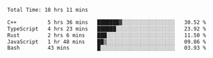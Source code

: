 <!--START_SECTION:waka-->

```txt
Total Time: 18 hrs 11 mins

C++          5 hrs 36 mins   ███████▓░░░░░░░░░░░░░░░░░   30.52 %
TypeScript   4 hrs 23 mins   ██████░░░░░░░░░░░░░░░░░░░   23.92 %
Rust         2 hrs 6 mins    ███░░░░░░░░░░░░░░░░░░░░░░   11.50 %
JavaScript   1 hr 48 mins    ██▒░░░░░░░░░░░░░░░░░░░░░░   09.86 %
Bash         43 mins         █░░░░░░░░░░░░░░░░░░░░░░░░   03.93 %
```

<!--END_SECTION:waka-->
